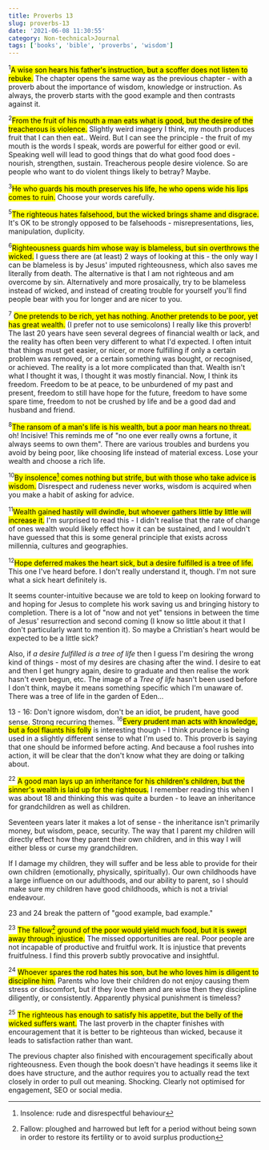 ```yaml
---
title: Proverbs 13
slug: proverbs-13
date: '2021-06-08 11:30:55'
category: Non-technical>Journal
tags: ['books', 'bible', 'proverbs', 'wisdom']
---
```


$^{1}$<mark>A wise son hears his father's instruction, but a scoffer does not listen
to rebuke.</mark> The chapter opens the same way as the previous chapter - with a
proverb about the importance of wisdom, knowledge or instruction. As always, the
proverb starts with the good example and then contrasts against it.

$^{2}$<mark>From the fruit of his mouth a man eats what is good, but the desire of
the treacherous is violence.</mark> Slightly weird imagery I think, my mouth
produces fruit that I can then eat.. Weird. But I can see the principle - the
fruit of my mouth is the words I speak, words are powerful for either good or
evil. Speaking well will lead to good things that do what good food does -
nourish, strengthen, sustain. Treacherous people desire violence. So are people who
want to do violent things likely to betray? Maybe.

$^{3}$<mark>He who guards his mouth preserves his life, he who opens wide his lips
comes to ruin.</mark> Choose your words carefully.

$^{5}$<mark>The righteous hates falsehood, but the wicked brings shame and
disgrace.</mark> It's OK to be strongly opposed to be falsehoods -
misrepresentations, lies, manipulation, duplicity.

$^{6}$<mark>Righteousness guards him whose way is blameless, but sin overthrows
the wicked.</mark> I guess there are (at least) 2 ways of looking at this - the
only way I can be blameless is by Jesus' imputed righteousness, which also saves
me literally from death. The alternative is that I am not righteous and am
overcome by sin. Alternatively and more prosaically, try to be blameless instead
of wicked, and instead of creating trouble for yourself you'll find people bear
with you for longer and are nicer to you.

$^{7}$ <mark>One pretends to be rich, yet has nothing. Another pretends to be
poor, yet has great wealth.</mark> (I prefer not to use semicolons) I really
like this proverb! The last 20 years have seen several degrees of financial
wealth or lack, and the reality has often been very different to what I'd
expected. I often intuit that things must get easier, or nicer, or more
fulfilling if only a certain problem was removed, or a certain something was
bought, or recognised, or achieved. The reality is a lot more complicated than
that. Wealth isn't what I thought it was, I thought it was mostly financial.
Now, I think its freedom. Freedom to be at peace, to be unburdened of my past
and present, freedom to still have hope for the future, freedom to have some
spare time, freedom to not be crushed by life and be a good dad and husband and
friend.

$^{8}$<mark>The ransom of a man's life is his wealth, but a poor man hears no
threat.</mark> oh! Incisive! This reminds me of "no one ever really owns
a fortune, it always seems to own them". There are various troubles and burdens
you avoid by being poor, like choosing life instead of material excess. Lose
your wealth and choose a rich life.

$^{10}$<mark>By insolence[^1] comes nothing but strife, but with those who take advice is
wisdom.</mark> Disrespect and rudeness never works, wisdom is acquired when you
make a habit of asking for advice.

$^{11}$<mark>Wealth gained hastily will dwindle, but whoever gathers little by
little will increase it.</mark> I'm surprised to read this - I didn't realise
that the rate of change of ones wealth would likely effect how it can be
sustained, and I wouldn't have guessed that this is some general principle that
exists across millennia, cultures and geographies.

$^{12}$<mark>Hope deferred makes the heart sick, but a desire fulfilled is a
tree of life.</mark> This one I've heard before. I don't really understand it,
though. I'm not sure what a sick heart definitely is.

It seems counter-intuitive because we are told to keep on looking forward to and
hoping for Jesus to complete his work saving us and bringing history to
completion. There is a lot of "now and not yet" tensions in between the time of
Jesus' resurrection and second coming (I know so little about it that I don't
particularly want to mention it). So maybe a Christian's heart would be expected
to be a little sick?

Also, if _a desire fulfilled is a tree of life_ then I guess I'm desiring the
wrong kind of things - most of my desires are chasing after the wind. I desire
to eat and then I get hungry again, desire to graduate and then realise the work
hasn't even begun, etc. The image of a _Tree of life_ hasn't been used before I
don't think, maybe it means something specific which I'm unaware of. There was a
tree of life in the garden of Eden...

13 - 16: Don't ignore wisdom, don't be an idiot, be prudent, have good sense.
Strong recurring themes. $^{16}$<mark>Every prudent man acts with knowledge,
but a fool flaunts his folly</mark> is interesting though - I think prudence is
being used in a slightly different sense to what I'm used to. This proverb is
saying that one should be informed before acting. And because a fool rushes into
action, it will be clear that the don't know what they are doing or talking
about.

$^{22}$ <mark>A good man lays up an inheritance for his children's children,
but the sinner's wealth is laid up for the righteous.</mark> I remember reading
this when I was about 18 and thinking this was quite a burden - to leave an
inheritance for grandchildren as well as children.

Seventeen years later it makes a lot of sense - the inheritance isn't primarily money,
but wisdom, peace, security. The way that I parent my children will directly
effect how they parent their own children, and in this way I will either bless
or curse my grandchildren.

If I damage my children, they will suffer and be less able to provide for their
own children (emotionally, physically, spiritually). Our own childhoods have a
large influence on our adulthoods, and our ability to parent, so I should make
sure my children have good childhoods, which is not a trivial endeavour.

23 and 24 break the pattern of "good example, bad example."

$^{23}$ <mark>The fallow[^2] ground of the poor would yield much food, but it is swept away
through injustice.</mark> The missed opportunities are real. Poor people are not
incapable of productive and fruitful work. It is injustice that prevents
fruitfulness. I find this proverb subtly provocative and insightful.

$^{24}$ <mark>Whoever spares the rod hates his son, but he who loves him is
diligent to discipline him.</mark> Parents who love their children do not enjoy
causing them stress or discomfort, but if they love them and are wise then they
discipline diligently, or consistently. Apparently physical punishment is timeless?

$^{25}$ <mark>The righteous has enough to satisfy his appetite, but the belly of
the wicked suffers want.</mark> The last proverb in the chapter finishes with
encouragement that it is better to be righteous than wicked, because it leads to
satisfaction rather than want.

The previous chapter also finished with encouragement specifically about
righteousness. Even though the book doesn't have headings it seems like it does
have structure, and the author requires you to actually read the text closely in
order to pull out meaning. Shocking. Clearly not optimised for engagement,
SEO or social media.

[^1]: Insolence: rude and disrespectful behaviour
[^2]:
    Fallow: ploughed and harrowed but left for a period without being sown in
    order to restore its fertility or to avoid surplus production
